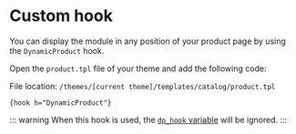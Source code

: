 # Custom hook

You can display the module in any position of your product page by using the `DynamicProduct` hook.

Open the `product.tpl` file of your theme and add the following code:

File location: `/themes/[current theme]/templates/catalog/product.tpl`
```smarty
{hook h="DynamicProduct"}
```

::: warning
When this hook is used, the [`dp_hook` variable](/dynamicproduct/17-custom-scripts.md#changing-the-module-position-in-the-page) will be ignored.
:::

